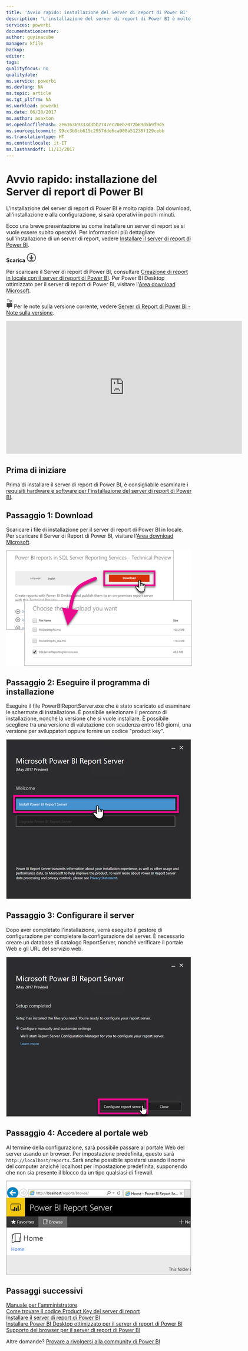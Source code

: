 ```yaml
---
title: 'Avvio rapido: installazione del Server di report di Power BI'
description: "L'installazione del server di report di Power BI è molto rapida. Dal download, all'installazione e alla configurazione, si sarà operativi in pochi minuti."
services: powerbi
documentationcenter: 
author: guyinacube
manager: kfile
backup: 
editor: 
tags: 
qualityfocus: no
qualitydate: 
ms.service: powerbi
ms.devlang: NA
ms.topic: article
ms.tgt_pltfrm: NA
ms.workload: powerbi
ms.date: 06/28/2017
ms.author: asaxton
ms.openlocfilehash: 2e616369333d3bb2747ec20eb2072b69d5b9f9d5
ms.sourcegitcommit: 99cc3b9cb615c2957dde6ca908a51238f129cebb
ms.translationtype: HT
ms.contentlocale: it-IT
ms.lasthandoff: 11/13/2017
---
```

# <a name="quickstart-install-power-bi-report-server"></a>Avvio rapido: installazione del Server di report di Power BI
L'installazione del server di report di Power BI è molto rapida. Dal download, all'installazione e alla configurazione, si sarà operativi in pochi minuti.

Ecco una breve presentazione su come installare un server di report se si vuole essere subito operativi. Per informazioni più dettagliate sull'installazione di un server di report, vedere [Installare il server di report di Power BI](install-report-server.md).

 **Scarica** ![scarica](media/quickstart-install-report-server/download.png "scarica")

Per scaricare il Server di report di Power BI, consultare [Creazione di report in locale con il server di report di Power BI](https://powerbi.microsoft.com/report-server/). Per Power BI Desktop ottimizzato per il server di report di Power BI, visitare l'[Area download Microsoft](https://go.microsoft.com/fwlink/?linkid=837581).

![suggerimento](media/quickstart-install-report-server/fyi-tip.png "suggerimento") Per le note sulla versione corrente, vedere [Server di Report di Power BI - Note sulla versione](release-notes.md).

<iframe width="640" height="360" src="https://www.youtube.com/embed/zacaEb9A4F0?showinfo=0" frameborder="0" allowfullscreen></iframe>

## <a name="before-you-begin"></a>Prima di iniziare
Prima di installare il server di report di Power BI, è consigliabile esaminare i [requisiti hardware e software per l'installazione del server di report di Power BI](system-requirements.md).

## <a name="step-1-download"></a>Passaggio 1: Download
Scaricare i file di installazione per il server di report di Power BI in locale. Per scaricare il Server di Report di Power BI, visitare l'[Area download Microsoft](https://go.microsoft.com/fwlink/?linkid=839351).

![Scaricare il server di report di Power BI](media/quickstart-install-report-server/download-pbireportserver.png)

## <a name="step-2-run-installer"></a>Passaggio 2: Eseguire il programma di installazione
Eseguire il file PowerBIReportServer.exe che è stato scaricato ed esaminare le schermate di installazione. È possibile selezionare il percorso di installazione, nonché la versione che si vuole installare. È possibile scegliere tra una versione di valutazione con scadenza entro 180 giorni, una versione per sviluppatori oppure fornire un codice "product key".

![Installare il server di report di Power BI](media/quickstart-install-report-server/pbireportserver-install.png)

## <a name="step-3-configure-the-server"></a>Passaggio 3: Configurare il server
Dopo aver completato l'installazione, verrà eseguito il gestore di configurazione per completare la configurazione del server. È necessario creare un database di catalogo ReportServer, nonché verificare il portale Web e gli URL del servizio web.

![Configurare il server di report di Power BI](media/quickstart-install-report-server/pbireportserver-configure.png)

## <a name="step-4-browse-to-web-portal"></a>Passaggio 4: Accedere al portale web
Al termine della configurazione, sarà possibile passare al portale Web del server usando un browser. Per impostazione predefinita, questo sarà `http://localhost/reports`. Sarà anche possibile spostarsi usando il nome del computer anziché localhost per impostazione predefinita, supponendo che non sia presente il blocco da un tipo qualsiasi di firewall.

![Portale Web del server di report di Power BI](media/quickstart-install-report-server/web-portal.png)

## <a name="next-steps"></a>Passaggi successivi
[Manuale per l'amministratore](admin-handbook-overview.md)  
[Come trovare il codice Product Key del server di report](find-product-key.md)  
[Installare il server di report di Power BI](install-report-server.md)  
[Installare Power BI Desktop ottimizzato per il server di report di Power BI](install-powerbi-desktop.md)  
[Supporto del browser per il server di report di Power BI](browser-support.md)

Altre domande? [Provare a rivolgersi alla community di Power BI](https://community.powerbi.com/)

